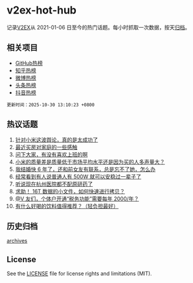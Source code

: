 # v2ex-hot-hub

 记录[V2EX](https://www.v2ex.com/)从 2021-01-06 日至今的热门话题。每小时抓取一次数据，按天[归档](archives)。
 
 ## 相关项目

- [GitHub热榜](https://github.com/snaildev/github-hot-hub)
- [知乎热榜](https://github.com/snaildev/zhihu-hot-hub)
- [微博热榜](https://github.com/snaildev/weibo-hot-hub)
- [头条热榜](https://github.com/snaildev/toutiao-hot-hub)
- [抖音热榜](https://github.com/snaildev/douyin-hot-hub)


 `更新时间：2025-10-30 13:10:23 +0800`

## 热议话题

1. [针对小米这波舆论，真的是太成功了](https://www.v2ex.com/t/1169164)
1. [最近买房对家庭的一些感触](https://www.v2ex.com/t/1169141)
1. [问下大家，有没有喜欢上班的啊](https://www.v2ex.com/t/1169301)
1. [小米的质量差是质量低于市场平均水平还是因为买的人多声量大？](https://www.v2ex.com/t/1169148)
1. [我结婚快 6 年了，还和前女友有联系，总是忘不了她，怎么办](https://www.v2ex.com/t/1169228)
1. [经常看到有人说普通人有 500W 就可以安稳过一辈子了](https://www.v2ex.com/t/1169207)
1. [听说现在杭州医院都不配原研药了](https://www.v2ex.com/t/1169305)
1. [求助！ 16T 数据的小文件，如何快速进行拷贝？](https://www.v2ex.com/t/1169211)
1. [@V 友们，个体户开通“税务功能”需要每年 2000/年？](https://www.v2ex.com/t/1169289)
1. [有什么好喝的饮料值得推荐？（轻负担最好）](https://www.v2ex.com/t/1169345)

## 历史归档

[archives](archives)

## License

See the [LICENSE](LICENSE) file for license rights and limitations (MIT).
